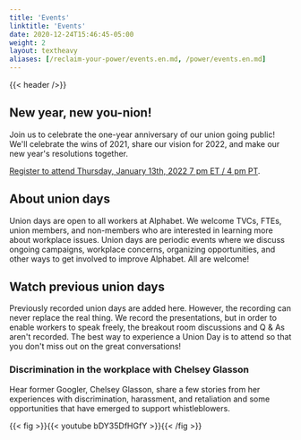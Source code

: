 ```yaml
---
title: 'Events'
linktitle: 'Events'
date: 2020-12-24T15:46:45-05:00
weight: 2
layout: textheavy
aliases: [/reclaim-your-power/events.en.md, /power/events.en.md]
---
```


{{< header />}}

## New year, new you-nion!

Join us to celebrate the one-year anniversary of our union going public!
We'll celebrate the wins of 2021, share our vision for 2022, and make our new year's resolutions together.

[Register to attend Thursday, January 13th, 2022 7 pm ET / 4 pm PT](https://us06web.zoom.us/meeting/register/tZEldOqsrjorHdai8sbnc9HfY5_9RhJknB4k).

## About union days

Union days are open to all workers at Alphabet. We welcome TVCs, FTEs, union members, and non-members who are interested in learning more about workplace issues. Union days are periodic events where we discuss ongoing campaigns, workplace concerns, organizing opportunities, and other ways to get involved to improve Alphabet. All are welcome!

## Watch previous union days

Previously recorded union days are added here. However, the recording can never replace the real thing. We record the presentations, but in order to enable workers to speak freely, the breakout room discussions and Q & As aren't recorded. The best way to experience a Union Day is to attend so that you don't miss out on the great conversations!

### Discrimination in the workplace with Chelsey Glasson

Hear former Googler, Chelsey Glasson, share a few stories from her experiences with discrimination, harassment, and retaliation and some opportunities that have emerged to support whistleblowers. 

{{< fig >}}{{< youtube bDY35DfHGfY >}}{{< /fig >}}
